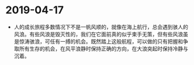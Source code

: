 # 2019-04-17

- 人的成长旅程多数情况下不是一帆风顺的，就像在海上航行，总会遇到骇人的风浪。有些风浪是毁灭性的，我们在它面前真的似乎束手无策，但有些风浪虽是惊涛骇浪，可任有一搏的机会。既然踏上这般航程，可以做的只有把握和争取所有生存的机会，在风平浪静时保持正确的方向，在大浪突起时保持冷静与沉着。
